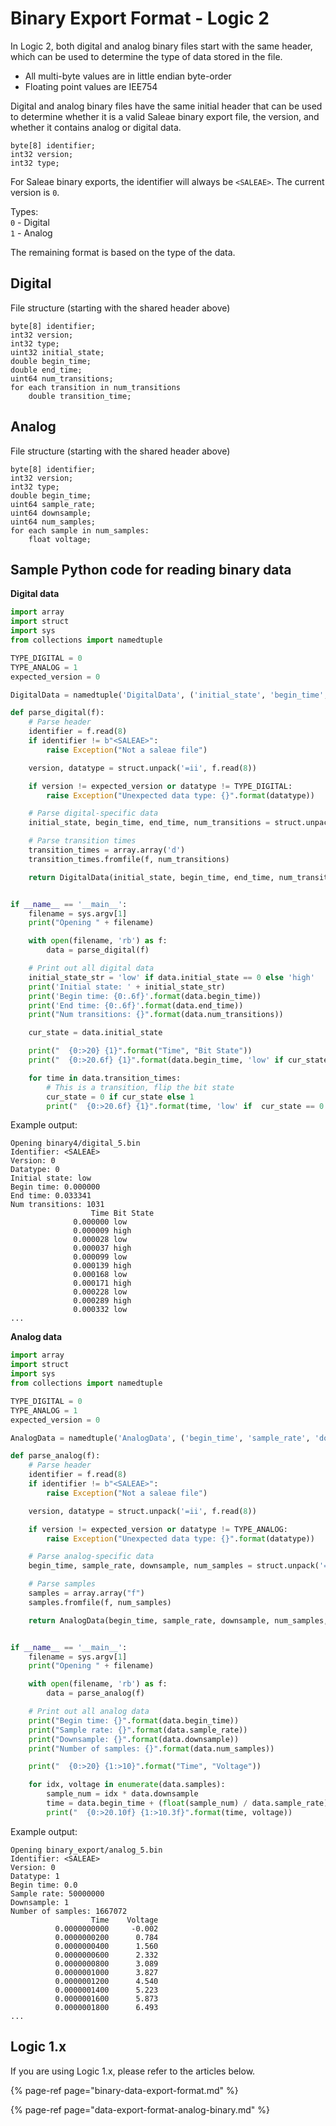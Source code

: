 # Binary Export Format - Logic 2

In Logic 2, both digital and analog binary files start with the same header, which can be used to determine the type of data stored in the file.

* All multi-byte values are in little endian byte-order
* Floating point values are IEE754

Digital and analog binary files have the same initial header that can be used to determine whether it is a valid Saleae binary export file, the version, and whether it contains analog or digital data.

```text
byte[8] identifier;
int32 version;
int32 type;
```

For Saleae binary exports, the identifier will always be `<SALEAE>`. The current version is `0`.

Types:  
`0` - Digital  
`1` - Analog

The remaining format is based on the type of the data.

## Digital

File structure \(starting with the shared header above\)

```text
byte[8] identifier;
int32 version;
int32 type;
uint32 initial_state;
double begin_time;
double end_time;
uint64 num_transitions;
for each transition in num_transitions
    double transition_time;
```

## Analog

File structure \(starting with the shared header above\)

```text
byte[8] identifier;
int32 version;
int32 type;
double begin_time;
uint64 sample_rate;
uint64 downsample;
uint64 num_samples;
for each sample in num_samples:
    float voltage;
```

## Sample Python code for reading binary data

**Digital data**

```python
import array
import struct
import sys
from collections import namedtuple

TYPE_DIGITAL = 0
TYPE_ANALOG = 1
expected_version = 0

DigitalData = namedtuple('DigitalData', ('initial_state', 'begin_time', 'end_time', 'num_transitions', 'transition_times'))

def parse_digital(f):
    # Parse header
    identifier = f.read(8)
    if identifier != b"<SALEAE>":
        raise Exception("Not a saleae file")

    version, datatype = struct.unpack('=ii', f.read(8))

    if version != expected_version or datatype != TYPE_DIGITAL:
        raise Exception("Unexpected data type: {}".format(datatype))

    # Parse digital-specific data
    initial_state, begin_time, end_time, num_transitions = struct.unpack('=iddq', f.read(28))

    # Parse transition times
    transition_times = array.array('d')
    transition_times.fromfile(f, num_transitions)

    return DigitalData(initial_state, begin_time, end_time, num_transitions, transition_times)


if __name__ == '__main__':
    filename = sys.argv[1]
    print("Opening " + filename)

    with open(filename, 'rb') as f:
        data = parse_digital(f)

    # Print out all digital data
    initial_state_str = 'low' if data.initial_state == 0 else 'high'
    print('Initial state: ' + initial_state_str)
    print('Begin time: {0:.6f}'.format(data.begin_time))
    print('End time: {0:.6f}'.format(data.end_time))
    print("Num transitions: {}".format(data.num_transitions))

    cur_state = data.initial_state

    print("  {0:>20} {1}".format("Time", "Bit State"))
    print("  {0:>20.6f} {1}".format(data.begin_time, 'low' if cur_state == 0 else 'high'))

    for time in data.transition_times:
        # This is a transition, flip the bit state
        cur_state = 0 if cur_state else 1
        print("  {0:>20.6f} {1}".format(time, 'low' if  cur_state == 0 else 'high'))
```

Example output:

```text
Opening binary4/digital_5.bin
Identifier: <SALEAE>
Version: 0
Datatype: 0
Initial state: low
Begin time: 0.000000
End time: 0.033341
Num transitions: 1031
                  Time Bit State
              0.000000 low
              0.000009 high
              0.000028 low
              0.000037 high
              0.000099 low
              0.000139 high
              0.000168 low
              0.000171 high
              0.000228 low
              0.000289 high
              0.000332 low
...
```

**Analog data**

```python
import array
import struct
import sys
from collections import namedtuple

TYPE_DIGITAL = 0
TYPE_ANALOG = 1
expected_version = 0

AnalogData = namedtuple('AnalogData', ('begin_time', 'sample_rate', 'downsample', 'num_samples', 'samples'))

def parse_analog(f):
    # Parse header
    identifier = f.read(8)
    if identifier != b"<SALEAE>":
        raise Exception("Not a saleae file")

    version, datatype = struct.unpack('=ii', f.read(8))

    if version != expected_version or datatype != TYPE_ANALOG:
        raise Exception("Unexpected data type: {}".format(datatype))

    # Parse analog-specific data
    begin_time, sample_rate, downsample, num_samples = struct.unpack('=dqqq', f.read(32))

    # Parse samples
    samples = array.array("f")
    samples.fromfile(f, num_samples)

    return AnalogData(begin_time, sample_rate, downsample, num_samples, samples)


if __name__ == '__main__':
    filename = sys.argv[1]
    print("Opening " + filename)

    with open(filename, 'rb') as f:
        data = parse_analog(f)

    # Print out all analog data
    print("Begin time: {}".format(data.begin_time))
    print("Sample rate: {}".format(data.sample_rate))
    print("Downsample: {}".format(data.downsample))
    print("Number of samples: {}".format(data.num_samples))

    print("  {0:>20} {1:>10}".format("Time", "Voltage"))

    for idx, voltage in enumerate(data.samples):
        sample_num = idx * data.downsample
        time = data.begin_time + (float(sample_num) / data.sample_rate)
        print("  {0:>20.10f} {1:>10.3f}".format(time, voltage))
```

Example output:

```text
Opening binary_export/analog_5.bin
Identifier: <SALEAE>
Version: 0
Datatype: 1
Begin time: 0.0
Sample rate: 50000000
Downsample: 1
Number of samples: 1667072
                  Time    Voltage
          0.0000000000     -0.002
          0.0000000200      0.784
          0.0000000400      1.560
          0.0000000600      2.332
          0.0000000800      3.089
          0.0000001000      3.827
          0.0000001200      4.540
          0.0000001400      5.223
          0.0000001600      5.873
          0.0000001800      6.493
...
```

## Logic 1.x

If you are using Logic 1.x, please refer to the articles below.

{% page-ref page="binary-data-export-format.md" %}

{% page-ref page="data-export-format-analog-binary.md" %}



